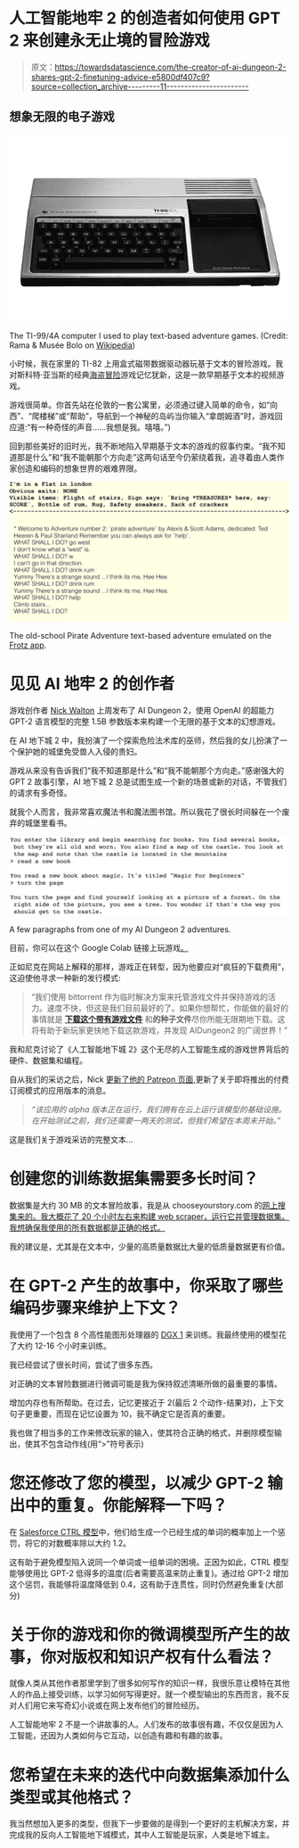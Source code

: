 # 人工智能地牢 2 的创造者如何使用 GPT 2 来创建永无止境的冒险游戏

> 原文：<https://towardsdatascience.com/the-creator-of-ai-dungeon-2-shares-gpt-2-finetuning-advice-e5800df407c9?source=collection_archive---------11----------------------->

## 想象无限的电子游戏

![](img/9fe35013114cef1a57e8bcb05a2724a5.png)

The TI-99/4A computer I used to play text-based adventure games. (Credit: Rama & Musée Bolo on [Wikipedia](https://en.wikipedia.org/wiki/Texas_Instruments_TI-99/4A#/media/File:TI99-IMG_7132.jpg))

小时候，我在家里的 TI-82 上用盒式磁带数据驱动器玩基于文本的冒险游戏。我对斯科特·亚当斯的经典[海盗冒险](https://en.wikipedia.org/wiki/Pirate_Adventure)游戏记忆犹新，这是一款早期基于文本的视频游戏。

游戏很简单。你首先站在伦敦的一套公寓里，必须通过键入简单的命令，如“向西”、“爬楼梯”或“帮助”，导航到一个神秘的岛屿当你输入“拿朗姆酒”时，游戏回应道:“有一种奇怪的声音……我想是我。嘻嘻。”)

回到那些美好的旧时光，我不断地陷入早期基于文本的游戏的叙事约束。“我不知道那是什么”和“我不能朝那个方向走”这两句话至今仍萦绕着我，追寻着由人类作家创造和编码的想象世界的艰难界限。

![](img/74369c75500cf5e35be7b5a0c25e1e6d.png)

The old-school Pirate Adventure text-based adventure emulated on the [Frotz app](https://davidgriffith.gitlab.io/frotz/).

# 见见 AI 地牢 2 的创作者

游戏创作者 [Nick Walton](https://twitter.com/nickwalton00) 上周发布了 AI Dungeon 2，使用 OpenAI 的超能力 GPT-2 语言模型的完整 1.5B 参数版本来构建一个无限的基于文本的幻想游戏。

在 AI 地下城 2 中，我扮演了一个探索危险法术库的巫师，然后我的女儿扮演了一个保护她的城堡免受兽人入侵的贵妇。

游戏从来没有告诉我们“我不知道那是什么”和“我不能朝那个方向走。”感谢强大的 GPT 2 故事引擎，AI 地下城 2 总是试图生成一个新的场景或新的对话，不管我们的请求有多奇怪。

就我个人而言，我非常喜欢魔法书和魔法图书馆。所以我花了很长时间躲在一个废弃的城堡里看书。

![](img/deea3677d27a4bc1a8fa056cff074483.png)

A few paragraphs from one of my AI Dungeon 2 adventures.

目前，你可以在这个 Google Colab 链接上玩游戏[。](https://colab.research.google.com/github/nickwalton/AIDungeon/blob/master/AIDungeon_2.ipynb)

正如尼克在网站上解释的那样，游戏正在转型，因为他要应对“疯狂的下载费用”，这迫使他寻求一种新的发行模式:

> “我们使用 bittorrent 作为临时解决方案来托管游戏文件并保持游戏的活力。速度不快，但这是我们目前最好的了。如果你想帮忙，你能做的最好的事情就是 [**下载这个带有游戏文件**](https://github.com/nickwalton/AIDungeon/files/3935881/model_v5.torrent.zip) 和**的种子文件**尽你所能无限期地下载。这将有助于新玩家更快地下载这款游戏，并发现 AIDungeon2 的广阔世界！”

我和尼克讨论了《人工智能地下城 2》这个无尽的人工智能生成的游戏世界背后的硬件、数据集和编程。

自从我们的采访之后，Nick [更新了他的 Patreon 页面](https://www.patreon.com/posts/roadmap-32316007),更新了关于即将推出的付费订阅模式的应用版本的消息。

> *“该应用的 alpha 版本正在运行，我们拥有在云上运行该模型的基础设施。在开始测试之前，我们还需要一两天的测试，但我们希望在本周末开始。”*

这是我们关于游戏采访的完整文本…

# 创建您的训练数据集需要多长时间？

数据集是大约 30 MB 的文本冒险故事，我是从 chooseyourstory.com 的[网上搜集来的。我大概花了 20 个小时左右来构建 web scraper，运行它并管理数据集。我想确保我使用的所有数据都是正确的格式。](http://chooseyourstory.com/)

我的建议是，尤其是在文本中，少量的高质量数据比大量的低质量数据更有价值。

# 在 GPT-2 产生的故事中，你采取了哪些编码步骤来维护上下文？

我使用了一个包含 8 个高性能图形处理器的 [DGX 1](https://www.nvidia.com/en-us/data-center/dgx-1/) 来训练。我最终使用的模型花了大约 12-16 个小时来训练。

我已经尝试了很长时间，尝试了很多东西。

对正确的文本冒险数据进行微调可能是我为保持叙述清晰所做的最重要的事情。

增加内存也有所帮助。在过去，记忆更接近于 2(最后 2 个动作-结果对)，上下文句子更重要，而现在记忆设置为 10，我不确定它是否真的重要。

我也做了相当多的工作来修改玩家的输入，使其符合正确的格式，并删除模型输出，使其不包含动作线(用“>”符号表示)

# 您还修改了您的模型，以减少 GPT-2 输出中的重复。你能解释一下吗？

在 [Salesforce CTRL 模型](https://blog.einstein.ai/introducing-a-conditional-transformer-language-model-for-controllable-generation/)中，他们给生成一个已经生成的单词的概率加上一个惩罚，将它的对数概率除以大约 1.2。

这有助于避免模型陷入说同一个单词或一组单词的困境。正因为如此，CTRL 模型能够使用比 GPT-2 低得多的温度(后者需要高温来防止重复)。通过给 GPT-2 增加这个惩罚，我能够将温度降低到 0.4，这有助于连贯性，同时仍然避免重复(大部分)

# 关于你的游戏和你的微调模型所产生的故事，你对版权和知识产权有什么看法？

就像人类从其他作者那里学到了很多如何写作的知识一样，我很乐意让模特在其他人的作品上接受训练，以学习如何写得更好。就一个模型输出的东西而言，我不反对人们用它来写奇幻小说或在网上发布他们的冒险经历。

人工智能地牢 2 不是一个讲故事的人。人们发布的故事很有趣，不仅仅是因为人工智能，还因为人类如何与它互动，以创造有趣和有趣的故事。

# 您希望在未来的迭代中向数据集添加什么类型或其他格式？

我当然想加入更多的类型，但我下一步要做的是得到一个更好的主机解决方案，并完成我的反向人工智能地下城模式，其中人工智能是玩家，人类是地下城主。

![](img/1f8e91a097b3a5540680db6d38ecbd13.png)